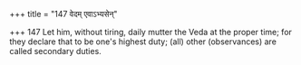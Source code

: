 +++
title = "147 वेदम् एवाऽभ्यसेन्"

+++
147	Let him, without tiring, daily mutter the Veda at the proper time; for they declare that to be one's highest duty; (all) other (observances) are called secondary duties.
